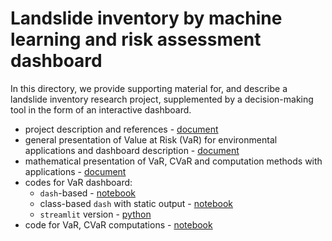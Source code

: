 #  Landslide inventory by machine learning and risk assessment dashboard 

In this directory, we provide supporting material for, and describe a landslide inventory research project, supplemented by a decision-making tool in the form of an interactive dashboard.

- project description and references - [document](./P1-LandslideInventory.pdf)
- general presentation of Value at Risk (VaR) for environmental applications and dashboard description - [document](./VaR.pdf)
- mathematical presentation of VaR, CVaR and computation methods with applications - [document](./var-cvar.pdf)
- codes for VaR dashboard:
  - `dash`-based - [notebook](./landslide_dash.ipynb)
  - class-based `dash` with static output  - [notebook](./landslide_dash_out.ipynb)
  - `streamlit` version  - [python](./landslide-dashboard.py)
- code for VaR, CVaR computations  - [notebook](./var-cvar-env.ipynb)